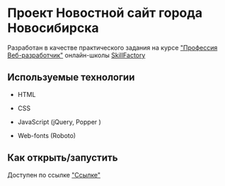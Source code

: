 # Проект Новостной сайт города Новосибирска

Разработан в качестве практического задания на курсе ["Профессия Веб-разработчик"](https://skillfactory.ru/webdev) онлайн-школы [SkillFactory](https://skillfactory.ru/)

## Используемые технологии

* HTML

* CSS

* JavaScript (jQuery, Popper )

* Web-fonts (Roboto)

## Как открыть/запустить

Доступен по ссылке ["Ссылке"](/task511/index.html)